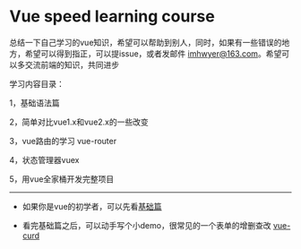 # Vue speed learning course

总结一下自己学习的vue知识，希望可以帮助到别人，同时，如果有一些错误的地方，希望可以得到指正，可以提issue，或者发邮件 imhwyer@163.com。希望可以多交流前端的知识，共同进步

学习内容目录：

1，基础语法篇

2，简单对比vue1.x和vue2.x的一些改变

3，vue路由的学习 vue-router

4，状态管理器vuex

5，用vue全家桶开发完整项目

-------------------------------------------------------------------------------

* 如果你是vue的初学者，可以先看[基础篇](https://github.com/sprout-echo/vue-course/blob/master/vue-base/vue-base.md)

* 看完基础篇之后，可以动手写个小demo，很常见的一个表单的增删查改 [vue-curd](https://github.com/sprout-echo/vue-course/blob/master/vue-curd/vue-curd.md)

